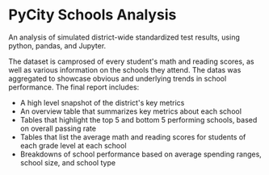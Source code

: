 # PyCity Schools Analysis
An analysis of simulated district-wide standardized test results, using python, pandas, and Jupyter.

The dataset is camprosed of every student's math and reading scores, as well as various information on the schools they attend. The datas was aggregated to showcase obvious and underlying trends in school performance. The final report includes:
 * A high level snapshot of the district's key metrics
 * An overview table that summarizes key metrics about each school
 * Tables that highlight the top 5 and bottom 5 performing schools, based on overall passing rate
 * Tables that list the average math and reading scores for students of each grade level at each school
 * Breakdowns of school performance based on average spending ranges, school size, and school type
